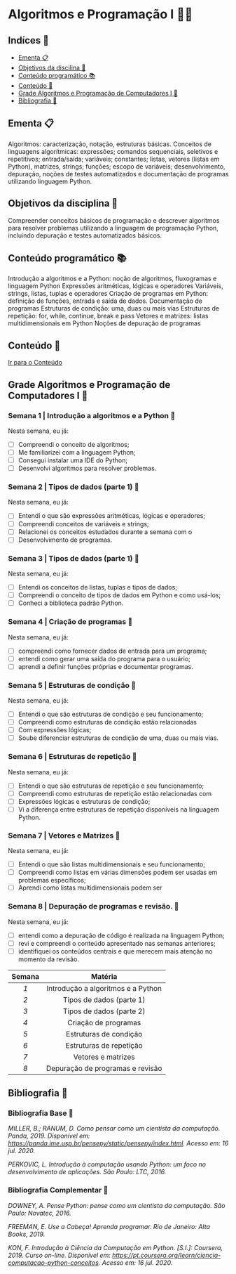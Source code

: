 # Algoritmos e Programação I 👩‍💻

## Indíces 📌

- [Ementa 📋](#ementa-) 
- [Objetivos da discilina 🎯](#objetivos-da-disciplina-) 
- [Conteúdo programático 📚](#conteúdo-programático-) 
- [Conteúdo 💪](#conteudo-) 
- [Grade Algoritmos e Programação de Computadores I 📅](#grade-algoritmos-e-programação-de-computadores-i-) 
- [Bibliografia 📖](#bibliografia-) 


## Ementa 📋
Algoritmos: caracterização, notação, estruturas básicas. Conceitos de linguagens algorítmicas: expressões; comandos sequenciais, seletivos e repetitivos; entrada/saída; variáveis; constantes; listas, vetores (listas em Python), matrizes, strings; funções; escopo de variáveis; desenvolvimento, depuração, noções de testes automatizados e documentação de programas utilizando linguagem Python.

## Objetivos da disciplina 🎯
Compreender conceitos básicos de programação e descrever algoritmos para resolver problemas utilizando a linguagem de programação Python, incluindo depuração e testes automatizados básicos.

## Conteúdo programático 📚
Introdução a algoritmos e a Python: noção de algoritmos, fluxogramas e linguagem Python
Expressões aritméticas, lógicas e operadores
Variáveis, strings, listas, tuplas e operadores
Criação de programas em Python: definição de funções, entrada e saída de dados. Documentação de programas
Estruturas de condição: uma, duas ou mais vias
Estruturas de repetição: for, while, continue, break e pass
Vetores e matrizes: listas multidimensionais em Python
Noções de depuração de programas

## Conteúdo 💪
[Ir para o Conteúdo](Conteúdo/)

## Grade Algoritmos e Programação de Computadores I 📅

### Semana 1 | Introdução a algoritmos e a Python 📅
Nesta semana, eu já:
- [ ] Compreendi o conceito de algoritmos;
- [ ] Me familiarizei com a linguagem Python;
- [ ] Consegui instalar uma IDE do Python;
- [ ] Desenvolvi algoritmos para resolver problemas.

### Semana 2 | Tipos de dados (parte 1) 📅
Nesta semana, eu já:
- [ ] Entendi o que são expressões aritméticas, lógicas e operadores;
- [ ] Compreendi conceitos de variáveis e strings;
- [ ] Relacionei os conceitos estudados durante a semana com o
- [ ] Desenvolvimento de programas.

### Semana 3 | Tipos de dados (parte 1) 📅
Nesta semana, eu já:
- [ ] Entendi os conceitos de listas, tuplas e tipos de dados;
- [ ] Compreendi o conceito de tipos de dados em Python e como usá-los;
- [ ] Conheci a biblioteca padrão Python.
      
### Semana 4 | Criação de programas 📅
Nesta semana, eu já:
- [ ] compreendi como fornecer dados de entrada para um programa;
- [ ] entendi como gerar uma saída do programa para o usuário;
- [ ] aprendi a definir funções próprias e documentar programas.
      
### Semana 5 | Estruturas de condição 📅
Nesta semana, eu já:
- [ ] Entendi o que são estruturas de condição e seu funcionamento;
- [ ] Compreendi como estruturas de condição estão relacionadas
- [ ] Com expressões lógicas;
- [ ] Soube diferenciar estruturas de condição de uma, duas ou
mais vias.

### Semana 6 | Estruturas de repetição 📅
Nesta semana, eu já:
- [ ] Entendi o que são estruturas de repetição e seu funcionamento;
- [ ] Compreendi como estruturas de repetição estão relacionadas com
- [ ] Expressões lógicas e estruturas de condição;
- [ ] Vi a diferença entre estruturas de repetição disponíveis na
linguagem Python.

### Semana 7 | Vetores e Matrizes 📅
Nesta semana, eu já:
- [ ] Entendi o que são listas multidimensionais e seu funcionamento;
- [ ] Compreendi como listas em várias dimensões podem ser usadas em problemas específicos;
- [ ] Aprendi como listas multidimensionais podem ser
      
### Semana 8 | Depuração de programas e revisão. 📅
Nesta semana, eu já:
- [ ] entendi como a depuração de código é realizada na linguagem Python;
- [ ] revi e compreendi o conteúdo apresentado nas semanas anteriores;
- [ ] identifiquei os conteúdos centrais e que merecem mais atenção no
momento da revisão.

| **Semana** 	|             **Matéria**            	|
|:----------:	|:----------------------------------:	|
|     _1_    	| Introdução a algoritmos e a Python 	|
|     _2_    	|      Tipos de dados (parte 1)      	|
|     _3_    	|      Tipos de dados (parte 2)      	|
|     _4_    	|        Criação de programas        	|
|     _5_    	|       Estruturas de condição       	|
|     _6_    	|       Estruturas de repetição      	|
|     _7_    	|         Vetores e matrizes         	|
|     _8_    	|  Depuração de programas e revisão  	|


## Bibliografia 📖
### Bibliografia Base 📖
_MILLER, B.; RANUM, D. Como pensar como um cientista da computação. Panda, 2019. Disponível em: https://panda.ime.usp.br/pensepy/static/pensepy/index.html. Acesso em: 16 jul. 2020._

_PERKOVIC, L. Introdução à computação usando Python: um foco no desenvolvimento de aplicações. São Paulo: LTC, 2016._

### Bibliografia Complementar 📖
_DOWNEY, A. Pense Python: pense como um cientista da computação. São Paulo: Novatec, 2016._

_FREEMAN, E. Use a Cabeça! Aprenda programar. Rio de Janeiro: Alta Books, 2019._

_KON, F. Introdução à Ciência da Computação em Python. [S.I.]: Coursera, 2019. Curso on-line. Disponível em: https://pt.coursera.org/learn/ciencia-computacao-python-conceitos. Acesso em: 16 jul. 2020._
